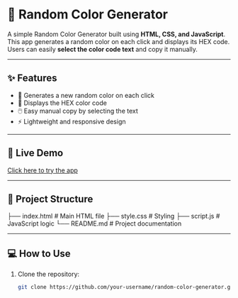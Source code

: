 # 🎨 Random Color Generator

A simple Random Color Generator built using **HTML, CSS, and JavaScript**.  
This app generates a random color on each click and displays its HEX code.  
Users can easily **select the color code text** and copy it manually.

---

## ✨ Features
- 🎨 Generates a new random color on each click  
- 🔢 Displays the HEX color code  
- 🖱️ Easy manual copy by selecting the text  
- ⚡ Lightweight and responsive design  

---

## 🚀 Live Demo
[Click here to try the app](#) 

---

## 📂 Project Structure
├── index.html # Main HTML file
├── style.css # Styling
├── script.js # JavaScript logic
└── README.md # Project documentation


---

## 💻 How to Use
1. Clone the repository:
   ```bash
   git clone https://github.com/your-username/random-color-generator.git
